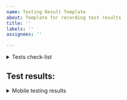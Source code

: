 ```yaml
---
name: Testing Result Template
about: Template for recording test results
title: ''
labels: ''
assignees: ''

---
```


<details>
<summary>
Tests check-list
</summary>

Version
---

0.5.1-beta3

Domain
---
- [ ] test.pocketnet.app
- [ ] test.htlc.pocketnet.app

Actions
===

- [ ] 1. Open https://bastyon.com / https://test.pocketnet.app (depends of required testing environment)
- [ ] 2. Push at commentary text field/grades that must open registration windows.
- [ ] 3. Finish registration procedure, choose some tags, save account key
- [ ] 4. Walk through overall interface
- [ ] 5. Choose one of a post, write commentary under it
- [ ] 6. Choose a different post, give it maximum grade
- [ ] 7. Choose a third post, give it minimum grade
- [ ] 8. Subscribe to any user
- [ ] 9. With search function search for post
- [ ] 10. With search function search for users
- [ ] 11. Choose tag category, compare chosen tag with displayed under posts
- [ ] 12. Create your own category with your own name and tags
- [ ] 13. Create a test post with picture
- [ ] 14. Do repost
- [ ] 15. Notifications. New post
- [ ] 16. Notifications. New commentary
- [ ] 16. Notifications. Answer for commentary
- [ ] 17. Play some video (from Bastyon servers)
- [ ] 18. Play some video (built-in player for Youtube-ish)
- [ ] 19. Donate with commentary under post.
- [ ] 20. Open chat. Start conversation with a user
- [ ] 21. Chat. Create public and private groups
- [ ] 22. Go to profile. View user's subscriptions
- [ ] 23. n the profile, the "share" button. Create profile link
- [ ] 24. Unfollow user
- [ ] 25. Donate to user
- [ ] 26. Log-out
</details>

Test results:
---------
<details>
<summary>
Mobile testing results
</summary>



</details>
